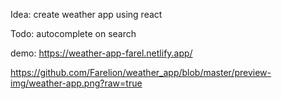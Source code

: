 Idea: create weather app using react

Todo: autocomplete on search

demo:
https://weather-app-farel.netlify.app/

https://github.com/Farelion/weather_app/blob/master/preview-img/weather-app.png?raw=true
